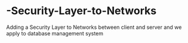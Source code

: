 # -Security-Layer-to-Networks
Adding a Security Layer to Networks between client and server and we apply to  database management system 
